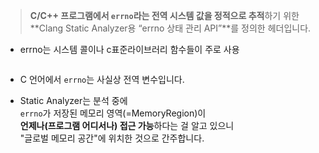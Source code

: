 
> **C/C++ 프로그램에서 `errno`라는 전역 시스템 값을 정적으로 추적**하기 위한  
  **Clang Static Analyzer용 “errno 상태 관리 API”**를 정의한 헤더입니다.
  
- errno는 시스템 콜이나 c표준라이브러리 함수들이 주로 사용
```cpp

```

- C 언어에서 `errno`는 사실상 전역 변수입니다.
    
- Static Analyzer는 분석 중에  
    `errno`가 저장된 메모리 영역(=MemoryRegion)이  
    **언제나(프로그램 어디서나) 접근 가능**하다는 걸 알고 있으니  
    "글로벌 메모리 공간"에 위치한 것으로 간주합니다.